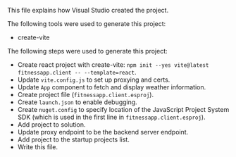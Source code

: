 This file explains how Visual Studio created the project.

The following tools were used to generate this project:
- create-vite

The following steps were used to generate this project:
- Create react project with create-vite: `npm init --yes vite@latest fitnessapp.client -- --template=react`.
- Update `vite.config.js` to set up proxying and certs.
- Update `App` component to fetch and display weather information.
- Create project file (`fitnessapp.client.esproj`).
- Create `launch.json` to enable debugging.
- Create `nuget.config` to specify location of the JavaScript Project System SDK (which is used in the first line in `fitnessapp.client.esproj`).
- Add project to solution.
- Update proxy endpoint to be the backend server endpoint.
- Add project to the startup projects list.
- Write this file.
